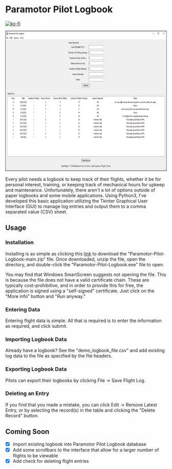 # Paramotor Pilot Logbook

[![ko-fi](https://ko-fi.com/img/githubbutton_sm.svg)](https://ko-fi.com/M4M03Q2JN)

<p align="center">
  <img src="https://github.com/dievus/Paramotor-Pilot-Logbook/blob/main/images/main.png" width="901" height="438" />
</p>

Every pilot needs a logbook to keep track of their flights, whether it be for personal interest, training, or keeping track of mechanical hours for upkeep and maintenance. Unfortunately, there aren't a lot of options outside of paper logbooks and some mobile applications. Using Python3, I've developed this basic application utilizing the Tkinter Graphical User Interface (GUI) to manage log entries and output them to a comma separated value (CSV) sheet.

## Usage

### Installation
Installing is as simple as clicking this [link](https://github.com/dievus/Paramotor-Pilot-Logbook/archive/refs/heads/main.zip) to download the "Paramotor-Pilot-Logbook-main.zip" file. Once downloaded, unzip the file, open the directory, and double-click the "Paramotor-Pilot-Logbook.exe" file to open. 

You may find that Windows SmartScreen suggests not opening the file. This is because the file does not have a valid certificate chain. These are typically cost-prohibitive, and in order to provide this for free, the application is signed using a "self-signed" certificate. Just click on the "More info" button and "Run anyway."

### Entering Data
Entering flight data is simple. All that is required is to enter the information as required, and click submit.

### Importing Logbook Data
Already have a logbook? See the "demo_logbook_file.csv" and add existing log data to the file as specified by the file headers.

### Exporting Logbook Data
Pilots can export their logbooks by clicking File -> Save Flight Log.

### Deleting an Entry
If you find that you made a mistake, you can click Edit -> Remove Latest Entry, or by selecting the record(s) in the table and clicking the "Delete Record" button.

## Coming Soon

- [x] Import existing logbook into Paramotor Pilot Logbook database
- [x] Add some scrollbars to the interface that allow for a larger number of flights to be viewable
- [x] Add check for deleting flight entries
